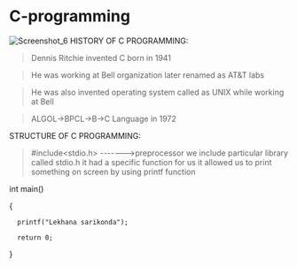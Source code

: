 # C-programming
![Screenshot_6](https://github.com/lekhanasarikonda/C-programming/assets/134198650/dd7d353d-8c83-46c3-b634-ca4b477bfb10)
HISTORY OF C PROGRAMMING:
>Dennis Ritchie invented C born in 1941

>He was working at Bell organization later renamed as AT&T labs

>He was also invented operating system called as UNIX while working at Bell

>ALGOL->BPCL->B->C Language in 1972

STRUCTURE OF C PROGRAMMING:
> #include<stdio.h>   ------->preprocessor we include particular library called stdio.h it had a specific function for us it allowed us to print something on screen by using printf function

  int main()
  
  {
  
      printf("Lekhana sarikonda");
      
      return 0;
      
  }

